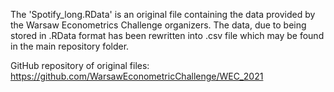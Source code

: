 The 'Spotify_long.RData' is an original file containing the data provided by the Warsaw Econometrics Challenge organizers. The data, due to being stored in .RData format has been rewritten into .csv file which may be found in the main repository folder.

GitHub repository of original files: https://github.com/WarsawEconometricChallenge/WEC_2021